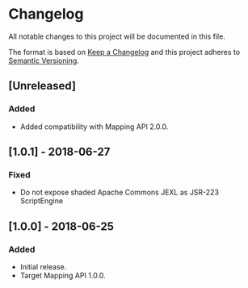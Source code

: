# Changelog
All notable changes to this project will be documented in this file.

The format is based on [Keep a Changelog](http://keepachangelog.com/en/1.0.0/)
and this project adheres to [Semantic Versioning](http://semver.org/spec/v2.0.0.html).

## [Unreleased]
### Added
- Added compatibility with Mapping API 2.0.0.

## [1.0.1] - 2018-06-27
### Fixed
- Do not expose shaded Apache Commons JEXL as JSR-223 ScriptEngine

## [1.0.0] - 2018-06-25
### Added
- Initial release.
- Target Mapping API 1.0.0.